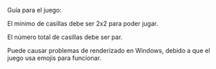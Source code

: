 Guía para el juego:

El mínimo de casillas debe ser 2x2 para poder jugar.

El número total de casillas debe ser par. 

Puede causar problemas de renderizado en Windows, debido a que el juego usa emojis para funcionar.